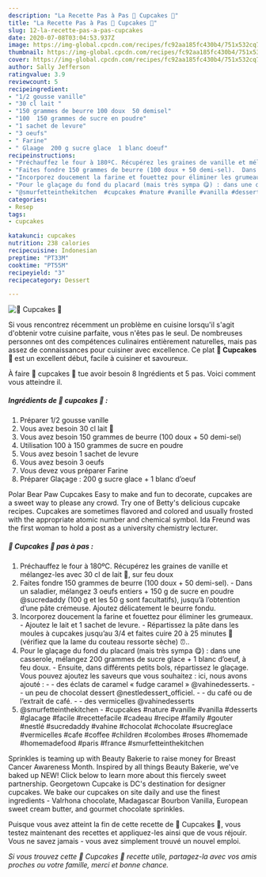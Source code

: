 ```yaml
---
description: "La Recette Pas à Pas 🧁 Cupcakes 🧁"
title: "La Recette Pas à Pas 🧁 Cupcakes 🧁"
slug: 12-la-recette-pas-a-pas-cupcakes
date: 2020-07-08T03:04:53.937Z
image: https://img-global.cpcdn.com/recipes/fc92aa185fc430b4/751x532cq70/🧁-cupcakes-🧁-photo-principale-de-la-recette.jpg
thumbnail: https://img-global.cpcdn.com/recipes/fc92aa185fc430b4/751x532cq70/🧁-cupcakes-🧁-photo-principale-de-la-recette.jpg
cover: https://img-global.cpcdn.com/recipes/fc92aa185fc430b4/751x532cq70/🧁-cupcakes-🧁-photo-principale-de-la-recette.jpg
author: Sally Jefferson
ratingvalue: 3.9
reviewcount: 5
recipeingredient:
- "1/2 gousse vanille"
- "30 cl lait "
- "150 grammes de beurre 100 doux  50 demisel"
- "100  150 grammes de sucre en poudre"
- "1 sachet de levure"
- "3 oeufs"
- " Farine"
- " Glaage  200 g sucre glace  1 blanc doeuf"
recipeinstructions:
- "Préchauffez le four à 180ºC. Récupérez les graines de vanille et mélangez-les avec 30 cl de lait 🥛, sur feu doux"
- "Faites fondre 150 grammes de beurre (100 doux + 50 demi-sel).  Dans un saladier, mélangez 3 oeufs entiers + 150 g de sucre en poudre @sucredaddy (100 g et les 50 g sont facultatifs), jusqu’à l’obtention d’une pâte crémeuse. Ajoutez délicatement le beurre fondu."
- "Incorporez doucement la farine et fouettez pour éliminer les grumeaux.   Ajoutez le lait et 1 sachet de levure. Répartissez la pâte dans les moules à cupcakes jusqu’au 3/4 et faites cuire 20 à 25 minutes 🔪 (vérifiez que la lame du couteau ressorte sèche) ⏰.."
- "Pour le glaçage du fond du placard (mais très sympa 😋) : dans une casserole, mélangez 200 grammes de sucre glace + 1 blanc d’oeuf, à feu doux.  Ensuite, dans différents petits bols, répartissez le glaçage. Vous pouvez ajoutez les saveurs que vous souhaitez : ici, nous avons ajouté :  - des éclats de caramel « fudge caramel » @vahinedesserts. - un peu de chocolat dessert @nestledessert_officiel. - du café ou de l’extrait de café. - des vermicelles @vahinedesserts"
- "@smurfetteinthekitchen  #cupcakes #nature #vanille #vanilla #desserts #glacage #facile #recettefacile #cadeau #recipe #family #gouter #nestlé #sucredaddy #vahine #chocolat #chocolate #sucreglace #vermicelles #cafe #coffee #children #colombes #roses #homemade #homemadefood #paris #france #smurfetteinthekitchen"
categories:
- Resep
tags:
- cupcakes

katakunci: cupcakes 
nutrition: 238 calories
recipecuisine: Indonesian
preptime: "PT33M"
cooktime: "PT55M"
recipeyield: "3"
recipecategory: Dessert

---
```



![🧁 Cupcakes 🧁](https://img-global.cpcdn.com/recipes/fc92aa185fc430b4/751x532cq70/🧁-cupcakes-🧁-photo-principale-de-la-recette.jpg)

Si vous rencontrez récemment un problème en cuisine lorsqu'il s'agit d'obtenir votre cuisine parfaite, vous n'êtes pas le seul. De nombreuses personnes ont des compétences culinaires entièrement naturelles, mais pas assez de connaissances pour cuisiner avec excellence. Ce plat <strong> 🧁 Cupcakes 🧁 </strong> est un excellent début, facile à cuisiner et savoureux.

<!--inarticleads1-->

À faire 🧁 cupcakes 🧁 tue avoir besoin 8 Ingrédients et 5 pas. Voici comment vous atteindre il.

##### Ingrédients de 🧁 cupcakes 🧁 :

1. Préparer 1/2 gousse vanille
1. Vous avez besoin 30 cl lait 🥛
1. Vous avez besoin 150 grammes de beurre (100 doux + 50 demi-sel)
1. Utilisation 100 à 150 grammes de sucre en poudre
1. Vous avez besoin 1 sachet de levure
1. Vous avez besoin 3 oeufs
1. Vous devez vous préparer  Farine
1. Préparer  Glaçage : 200 g sucre glace + 1 blanc d’oeuf


Polar Bear Paw Cupcakes Easy to make and fun to decorate, cupcakes are a sweet way to please any crowd. Try one of Betty&#39;s delicious cupcake recipes. Cupcakes are sometimes flavored and colored and usually frosted with the appropriate atomic number and chemical symbol. Ida Freund was the first woman to hold a post as a university chemistry lecturer. 

<!--inarticleads2-->

##### 🧁 Cupcakes 🧁 pas à pas :

1. Préchauffez le four à 180ºC. Récupérez les graines de vanille et mélangez-les avec 30 cl de lait 🥛, sur feu doux
1. Faites fondre 150 grammes de beurre (100 doux + 50 demi-sel). -  Dans un saladier, mélangez 3 oeufs entiers + 150 g de sucre en poudre @sucredaddy (100 g et les 50 g sont facultatifs), jusqu’à l’obtention d’une pâte crémeuse. Ajoutez délicatement le beurre fondu.
1. Incorporez doucement la farine et fouettez pour éliminer les grumeaux.  -  Ajoutez le lait et 1 sachet de levure. - Répartissez la pâte dans les moules à cupcakes jusqu’au 3/4 et faites cuire 20 à 25 minutes 🔪 (vérifiez que la lame du couteau ressorte sèche) ⏰..
1. Pour le glaçage du fond du placard (mais très sympa 😋) : dans une casserole, mélangez 200 grammes de sucre glace + 1 blanc d’oeuf, à feu doux.  - Ensuite, dans différents petits bols, répartissez le glaçage. Vous pouvez ajoutez les saveurs que vous souhaitez : ici, nous avons ajouté :  - - des éclats de caramel « fudge caramel » @vahinedesserts. - - un peu de chocolat dessert @nestledessert_officiel. - - du café ou de l’extrait de café. - - des vermicelles @vahinedesserts
1. @smurfetteinthekitchen  - #cupcakes #nature #vanille #vanilla #desserts #glacage #facile #recettefacile #cadeau #recipe #family #gouter #nestlé #sucredaddy #vahine #chocolat #chocolate #sucreglace #vermicelles #cafe #coffee #children #colombes #roses #homemade #homemadefood #paris #france #smurfetteinthekitchen


Sprinkles is teaming up with Beauty Bakerie to raise money for Breast Cancer Awareness Month. Inspired by all things Beauty Bakerie, we&#39;ve baked up NEW! Click below to learn more about this fiercely sweet partnership. Georgetown Cupcake is DC&#39;s destination for designer cupcakes. We bake our cupcakes on site daily and use the finest ingredients - Valrhona chocolate, Madagascar Bourbon Vanilla, European sweet cream butter, and gourmet chocolate sprinkles. 

<!--inarticleads1-->

<p>
Puisque vous avez atteint la fin de cette recette de 🧁 Cupcakes 🧁, vous testez maintenant des recettes et appliquez-les ainsi que de vous réjouir. Vous ne savez jamais - vous avez simplement trouvé un nouvel emploi.
</p>

<p>
<i>Si vous trouvez cette 🧁 Cupcakes 🧁 recette utile, partagez-la avec vos amis proches ou votre famille, merci et bonne chance.</i>
</p>
